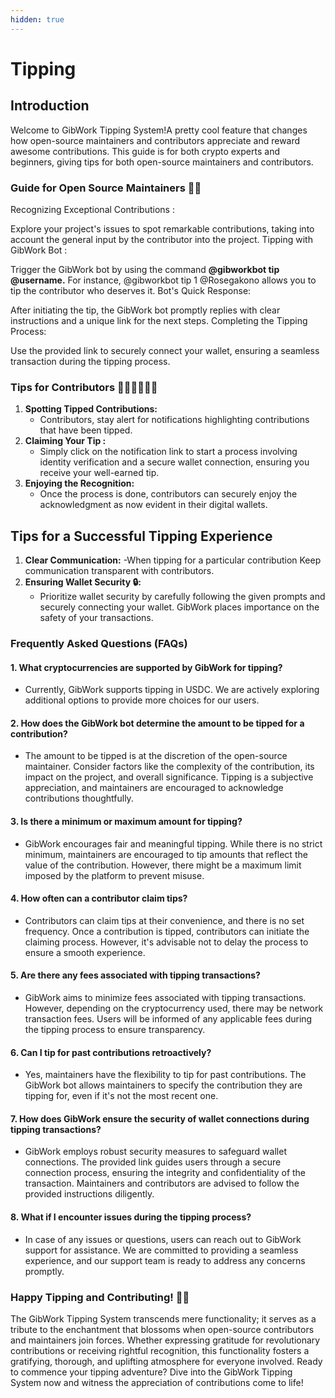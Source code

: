 ```yaml
---
hidden: true
---
```


# Tipping

## Introduction

Welcome to GibWork Tipping System!A pretty cool feature that changes how open-source maintainers and contributors appreciate and reward awesome contributions. This guide is for both crypto experts and beginners, giving tips for both open-source maintainers and contributors.

### Guide for Open Source Maintainers 🧑‍💻

Recognizing Exceptional Contributions :

Explore your project's issues to spot remarkable contributions, taking into account the general input by the contributor into the project. Tipping with GibWork Bot :

Trigger the GibWork bot by using the command **@gibworkbot tip @username.** For instance, @gibworkbot tip 1 @Rosegakono allows you to tip the contributor who deserves it. Bot's Quick Response:

After initiating the tip, the GibWork bot promptly replies with clear instructions and a unique link for the next steps. Completing the Tipping Process:

Use the provided link to securely connect your wallet, ensuring a seamless transaction during the tipping process.

### Tips for Contributors 🧑‍💻🧑‍💻🧑‍💻

1. **Spotting Tipped Contributions:**
   * Contributors, stay alert for notifications highlighting contributions that have been tipped.
2. **Claiming Your Tip :**
   * Simply click on the notification link to start a process involving identity verification and a secure wallet connection, ensuring you receive your well-earned tip.
3. **Enjoying the Recognition:**
   * Once the process is done, contributors can securely enjoy the acknowledgment as now evident in their digital wallets.

## Tips for a Successful Tipping Experience

1. **Clear Communication:** -When tipping for a particular contribution Keep communication transparent with contributors.
2. **Ensuring Wallet Security 🔒:**
   * Prioritize wallet security by carefully following the given prompts and securely connecting your wallet. GibWork places importance on the safety of your transactions.

### Frequently Asked Questions (FAQs)

#### **1. What cryptocurrencies are supported by GibWork for tipping?**

* Currently, GibWork supports tipping in USDC. We are actively exploring additional options to provide more choices for our users.

#### **2. How does the GibWork bot determine the amount to be tipped for a contribution?**

* The amount to be tipped is at the discretion of the open-source maintainer. Consider factors like the complexity of the contribution, its impact on the project, and overall significance. Tipping is a subjective appreciation, and maintainers are encouraged to acknowledge contributions thoughtfully.

#### **3. Is there a minimum or maximum amount for tipping?**

* GibWork encourages fair and meaningful tipping. While there is no strict minimum, maintainers are encouraged to tip amounts that reflect the value of the contribution. However, there might be a maximum limit imposed by the platform to prevent misuse.

#### **4. How often can a contributor claim tips?**

* Contributors can claim tips at their convenience, and there is no set frequency. Once a contribution is tipped, contributors can initiate the claiming process. However, it's advisable not to delay the process to ensure a smooth experience.

#### **5. Are there any fees associated with tipping transactions?**

* GibWork aims to minimize fees associated with tipping transactions. However, depending on the cryptocurrency used, there may be network transaction fees. Users will be informed of any applicable fees during the tipping process to ensure transparency.

#### **6. Can I tip for past contributions retroactively?**

* Yes, maintainers have the flexibility to tip for past contributions. The GibWork bot allows maintainers to specify the contribution they are tipping for, even if it's not the most recent one.

#### **7. How does GibWork ensure the security of wallet connections during tipping transactions?**

* GibWork employs robust security measures to safeguard wallet connections. The provided link guides users through a secure connection process, ensuring the integrity and confidentiality of the transaction. Maintainers and contributors are advised to follow the provided instructions diligently.

#### **8. What if I encounter issues during the tipping process?**

* In case of any issues or questions, users can reach out to GibWork support for assistance. We are committed to providing a seamless experience, and our support team is ready to address any concerns promptly.

### Happy Tipping and Contributing! 🚀🎉

The GibWork Tipping System transcends mere functionality; it serves as a tribute to the enchantment that blossoms when open-source contributors and maintainers join forces. Whether expressing gratitude for revolutionary contributions or receiving rightful recognition, this functionality fosters a gratifying, thorough, and uplifting atmosphere for everyone involved. Ready to commence your tipping adventure? Dive into the GibWork Tipping System now and witness the appreciation of contributions come to life!
